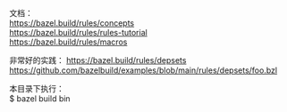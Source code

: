 文档：  
https://bazel.build/rules/concepts  
https://bazel.build/rules/rules-tutorial  
https://bazel.build/rules/macros  

非常好的实践：
https://bazel.build/rules/depsets
https://github.com/bazelbuild/examples/blob/main/rules/depsets/foo.bzl

本目录下执行：  
$ bazel build bin  
